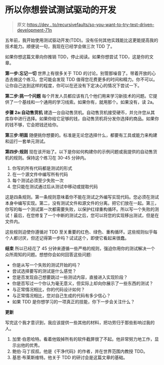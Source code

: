 # 所以你想尝试测试驱动的开发

> 原文:[https://dev . to/recursivefaults/so-you-want-to-try-test-driven-development-71n](https://dev.to/recursivefaults/so-you-want-to-try-test-driven-development-71n)

五年前，我开始使用测试驱动开发(TDD)。没有任何其他实践能比这更能提高我的技术能力。顺便说一句，我现在已经学会做三次 TDD 了。

如果你想这篇文章向你推销 TDD，停止阅读。如果你想尝试 TDD，这是你的文章。

**第一步:忘记一切**
世界上有很多关于 TDD 的讨论。别管那噪音了。带着开放的心态去做这个练习。您可能会发现 TDD 值得您花费更多的时间和精力。你不可以。让你自己达到这样的程度，你可以在还没有下定决心的情况下尝试一下。

**第二步:挑一个问题**
每个开发人员都应该有几个他们用来学习新技术的问题。它提供了一个基线和一个通用的学习线索。如果你有，就用那个。如果没有，读 2a。

**步骤 2a:自动售货机**
建造一台自动售货机。自动售货机接受硬币，并允许您从其库存中进行选择。如果你给它足够的钱，自动售货机将分发你选择的商品。如果你的钱不够，它会把钱还给你。

**第三步:明面**
随便挑你想要的。标准是无论您选择什么，都要有工具或能力来构建和运行一套单元测试。

**第四步:规则**
现在该开始了。以下是你如何构建你的示例问题或我提供的自动售货机的规则。保持这个练习在 30-45 分钟内。

1.  你写的所有代码都是测试的形式
2.  在一个源文件中编写所有代码
3.  每个测试必须至少失败一次
4.  您只能在测试通过后从测试中移动或提取代码

这是四条规则。第一条规则意味着你不能在测试之外编写实现代码。您必须在测试本身中编写实现。第二，没有测试文件和源文件的分离。把它们放在一起。第三，你写的每一个测试第一次都需要失败，以保护红绿重构循环。所以写一个失败的测试！最后，在您修复了一个中断的测试之后，您可以将您的实现移出测试，但是在文件内。

这些规则迫使你遵循对 TDD 至关重要的红色、绿色、重构循环。这些规则似乎每个人都讨厌，但还记得第一步吗？试试这个，即使它看起来很蠢。

**结束**
所以已经花了 45 分钟来遵循一些严格的规则，强迫你用你的测试解决一个众所周知的问题。想想你会如何回答这些问题:

*   你是从写一个失败的测试开始的吗？
*   尝试选择要写的测试是什么感觉？
*   您是否发现自己想要跳过一些测试内容，直接进入实现阶段？
*   你是否写过一个你认为毫无意义，但实际上却向你展示了一些东西的测试？
*   与正常情况相比，你的代码设计如何？
*   与正常情况相比，您对自己生成的代码有多少信心？
*   如果 TDD 是你想学习的一项真正的技能，你下一步会关注什么？

**更新**

写完这个我才意识到，我应该提供一些其他的材料，把功劳归于那些影响过我的人。

1.  加里·伯恩哈特。看着他毁掉所有的软件截屏很了不起。他非常努力地工作，显示出他的优秀。
2.  鲍伯·马丁叔叔。他是《干净代码》的作者，并在世界范围内教授 TDD。
3.  基思·布莱斯维特。他关于 TDD 的研讨会是这篇文章的基础。